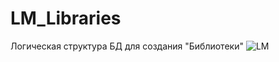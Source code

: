 # LM_Libraries
 Логическая структура БД для создания "Библиотеки"
![LM](https://github.com/Nastavnik/LM_Libraries/assets/79099352/d21ab014-ad16-4325-a89b-54fd088a695e)
